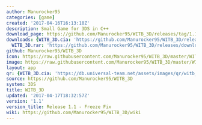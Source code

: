 ```yaml
---
author: Manurocker95
categories: [game]
created: '2017-04-16T16:13:10Z'
description: Small Game for 3DS in C++
download_page: https://github.com/Manurocker95/WITB_3D/releases/tag/1.1
downloads: {WITB_3D.cia: 'https://github.com/Manurocker95/WITB_3D/releases/download/1.1/WITB_3D.cia',
  WITB_3D.rar: 'https://github.com/Manurocker95/WITB_3D/releases/download/1.1/WITB_3D.rar'}
github: Manurocker95/WITB_3D
icon: https://raw.githubusercontent.com/Manurocker95/WITB_3D/master/WITB_3D/icon.png
image: https://raw.githubusercontent.com/Manurocker95/WITB_3D/master/WITB_3D/resources/banner.png
layout: app
qr: {WITB_3D.cia: 'https://db.universal-team.net/assets/images/qr/witb_3d.cia.png'}
source: https://github.com/Manurocker95/WITB_3D
system: 3DS
title: WITB_3D
updated: '2017-04-17T18:32:57Z'
version: '1.1'
version_title: Release 1.1 - Freeze Fix
wiki: https://github.com/Manurocker95/WITB_3D/wiki
---
```

